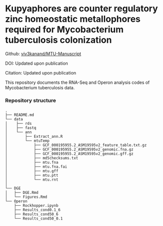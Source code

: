 # Kupyaphores are counter regulatory zinc homeostatic metallophores required for Mycobacterium tuberculosis colonization

Github: [viv3kanand/MTU-Manuscript](https://github.com/viv3kanand/MTU-Manuscript)

DOI: Updated upon publication

Citation: Updated upon publication

This repository documents the RNA-Seq and Operon analysis codes of Mycobacterium tuberculosis data.

### Repository structure
```
.
├── README.md
└── data
│    ├── rds
│    ├── fastq
│    └── ann
│        ├── Extract_ann.R
│        └── mtuTemp
│            ├── GCF_000195955.2_ASM19595v2_feature_table.txt.gz
│            ├── GCF_000195955.2_ASM19595v2_genomic.fna.gz
│            ├── GCF_000195955.2_ASM19595v2_genomic.gff.gz
│            ├── md5checksums.txt
│            ├── mtu.fna
│            ├── mtu.fna.fai
│            ├── mtu.gff
│            ├── mtu.ptt
│            └── mtu.rnt
│
└── DGE
│   ├── DGE.Rmd
│   └── Figures.Rmd
└── Operon
    ├── Rockhopper.ipynb
    ├── Results_cond0.1_6
    ├── Results_cond50_6
    └── Results_cond50_0.1
```
